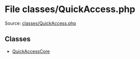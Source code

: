 File classes/QuickAccess.php
=========

Source: [classes/QuickAccess.php](https://github.com/PrestaShop/PrestaShop/blob/1.5.6.3/classes/QuickAccess.php)


Classes
-------

* [QuickAccessCore](class.QuickAccessCore.md)

